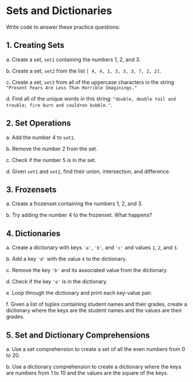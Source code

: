 # Sets and Dictionaries

Write code to answer these practice questions:

## 1. Creating Sets

a. Create a set, `set1` containing the numbers 1, 2, and 3.

b. Create a set, `set2` from the list `[ 4, 4, 1, 3, 3, 3, 7, 2, 2]`.

c. Create a set, `set3` from all of the uppercase characters in the string `"Present Fears Are Less Than Horrible Imaginings."`

d. Find all of the unique words in this string: `"double, double toil and trouble; fire burn and cauldron bubble."`.

## 2. Set Operations

a. Add the number 4 to `set1`.

b. Remove the number 2 from the set.

c. Check if the number 5 is in the set.

d. Given `set1` and `set2`, find their union, intersection, and difference.

## 3. Frozensets

a. Create a frozenset containing the numbers 1, 2, and 3.

b. Try adding the number 4 to the frozenset. What happens?

## 4. Dictionaries

a. Create a dictionary with keys `'a'`, `'b'`, and `'c'` and values `1`, `2`, and `3`.

b. Add a key `'d'` with the value `4` to the dictionary.

c. Remove the key `'b'` and its associated value from the dictionary.

d. Check if the key `'e'` is in the dictionary.

e. Loop through the dictionary and print each key-value pair.

f. Given a list of tuples containing student names and their grades, create a dictionary where the keys are the student names and the values are their grades.

## 5. Set and Dictionary Comprehensions

a. Use a set comprehension to create a set of all the even numbers from 0 to 20.

b. Use a dictionary comprehension to create a dictionary where the keys are numbers from 1 to 10 and the values are the square of the keys.
